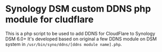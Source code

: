 # Synology DSM custom DDNS php module for cludflare
This is a php script to be used to add DDNS for CloudFlare to Synology DSM 6.0+
It's developed based on original a few DDNS module on DSM system in `/usr/bin/syno/ddns/[ddns module name].php`.
